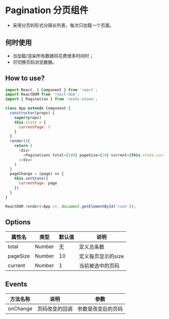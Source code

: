 # Pagination 分页组件

 - 采用分页的形式分隔长列表，每次只加载一个页面。

## 何时使用

  - 当加载/渲染所有数据将花费很多时间时；
  - 可切换页码浏览数据。

## How to use?

```javascript
import React, { Component } from 'react';
import ReactDOM from 'react-dom';
import { Pagination } from 'ceshi-stone';

class App extends Component {
  constructor(props) {
    super(props)
    this.state = {
      currentPage: 5
    }
  }
  render(){
    return (
      <div>
        <Paginations total={100} pageSize={10} current={this.state.currentPage} onChange={this.pageChange}></Paginations>
      </div>
    )
  }
  pageChange = (page) => {
    this.setState({
      currentPage: page
    })
  }
}

ReactDOM.render(<App />, document.getElementById('root'));

```


## Options

属性名   |    类型   |     默认值     |     说明
----    | ----    | ----    | ----    |
total  | Number  | 无 |  定义总条数
pageSize | Number | 10 | 定义每页显示的size
current | Number | 1 | 当前被选中的页码



## Events
方法名称   |    说明    |    参数    |
----    | ----      | ----        |
onChange | 页码改变的回调 | 参数是改变后的页码
